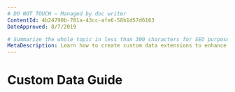 ```yaml
---
# DO NOT TOUCH — Managed by doc writer
ContentId: 4b24790b-781a-43cc-afe6-58b1d57d6163
DateApproved: 8/7/2019

# Summarize the whole topic in less than 300 characters for SEO purpose
MetaDescription: Learn how to create custom data extensions to enhance the HTML and CSS support in Visual Studio Code
---
```


# Custom Data Guide
